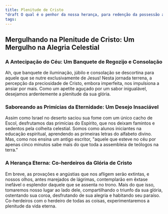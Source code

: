 ```yaml
---
title: Plenitude de Cristo
"draft O qual é o penhor da nossa herança, para redenção da possessão adquirida, para louvor da sua glória.": true
tags:
---
```


 ## Mergulhando na Plenitude de Cristo: Um Mergulho na Alegria Celestial
 
 ### A Antecipação do Céu: Um Banquete de Regozijo e Consolação

Ah, que banquete de iluminação, júbilo e consolação se descortina para aquele que se nutre exclusivamente de Jesus! Nesta jornada terrena, a percepção da preciosidade de Cristo, embora imperfeita, nos impulsiona a ansiar por mais. Como um apetite aguçado por um sabor inigualável, desejamos ardentemente a plenitude da sua glória.

 ### Saboreando as Primícias da Eternidade: Um Desejo Insaciável

Assim como Israel no deserto saciou sua fome com um único cacho de Escol, desfrutamos das primícias do Espírito, que nos deixam famintos e sedentos pela colheita celestial. Somos como alunos iniciantes na educação espiritual, aprendendo as primeiras letras do alfabeto divino. Mas, como nos ensina um antigo escritor, "aquele que esteve no céu por apenas cinco minutos sabe mais do que toda a assembleia de teólogos na terra."

 ### A Herança Eterna: Co-herdeiros da Glória de Cristo

Em breve, as provações e angústias que nos afligem serão extintas, e nossos olhos, antes marejados de lágrimas, contemplarão em êxtase inefável o esplendor daquele que se assenta no trono. Mais do que isso, tomaremos nosso lugar ao lado dele, compartilhando o triunfo da sua glória, ostentando sua coroa, desfrutando de sua alegria e habitando seu paraíso. Co-herdeiros com o herdeiro de todas as coisas, experimentaremos a plenitude da vida eterna.











